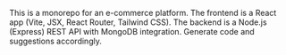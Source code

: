 <!-- Use this file to provide workspace-specific custom instructions to Copilot. For more details, visit https://code.visualstudio.com/docs/copilot/copilot-customization#_use-a-githubcopilotinstructionsmd-file -->

This is a monorepo for an e-commerce platform. The frontend is a React app (Vite, JSX, React Router, Tailwind CSS). The backend is a Node.js (Express) REST API with MongoDB integration. Generate code and suggestions accordingly.
